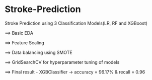 # Stroke-Prediction

Stroke Prediction using 3 Classification Models(LR, RF and XGBoost)

==> Basic EDA

==> Feature Scaling

==> Data balancing using SMOTE

==> GridSearchCV for hyperparameter tuning of models

==> Final result - XGBClassifier -> accuracy = 96.17% & recall = 0.96
